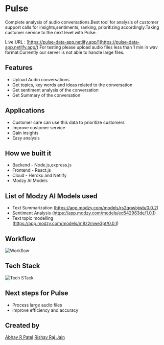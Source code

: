 # Pulse
Complete analysis of audio conversations.Best tool for analysis of customer support calls for insights,sentiments, ranking, prioritizing accordingly.Taking customer service to the next level with Pulse.



Live URL : [https://pulse-data-app.netlify.app/](https://pulse-data-app.netlify.app/)
For testing please upload audio files less than 1 min in wav format.Currently our server is not able to handle large files.

## Features
- Upload Audio conversations
- Get topics, key words and ideas related to the conversation
- Get sentiment analysis of the conversation
- Get Summary of the conversation


## Applications
 - Customer care can use this data to prioritize customers
 - Improve customer service
 - Gain insights
 - Easy analysis 

## How we built it
 - Backend - Node.js,express.js
 - Frontend - React.js
 - Cloud - Heroku and Netlify
 - Modzy AI Models

## List of Modzy AI Models used
 - Text Summarization (https://app.modzy.com/models/rs2qqwbjwb/0.0.2)
 - Sentiment Analysis (https://app.modzy.com/models/ed542963de/1.0.1)
 - Text topic modelling (https://app.modzy.com/models/m8z2mwe3pt/0.0.1)

## Workflow
![Workflow](https://i.postimg.cc/vBcmXsdx/33.png)

## Tech Stack
![Tech STack](https://i.postimg.cc/R0PFc02z/32.png)

## Next steps for Pulse
 - Process large audio files
 - improve efficiency and accuracy

## Created by 
[Abhay R Patel](https://github.com/abhayrpatel10)
[Rishav Raj Jain](https://github.com/rishavrajjain)